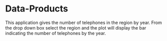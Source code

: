 # Data-Products
This application gives the number of telephones in the region by year.
From the drop down box select the region and the plot will display the bar indicating the number of telephones by the year.
